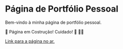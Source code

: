 # Página de Portfólio Pessoal

Bem-vindo à minha página de portfólio pessoal.

🚧 Página em Costrução! Cuidado! 🚧 👷‍♂️

[Link para a página no ar.](https://edubarros101.github.io/eduardo-barros-portfolio/)
